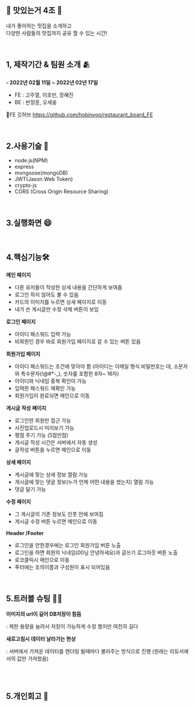 🍰 맛있는거 4조 🍰
-----------------
내가 좋아하는 맛집을 소개하고
<br/>
다양한 사람들의 맛집까지 공유 할 수 있는 시간!

<br/>

1, 제작기간 & 팀원 소개 🫂
------------------
**- 2022년 02월 11일 ~ 2022년 02년 17일**

  - FE : 고주열, 이호빈, 장혜진 
  - BE : 반장훈, 오세웅

📍FE 깃허브
https://github.com/hobinyoo/restaurant_board_FE

<br/>
 
2.사용기술  📌
------------------
- node.js(NPM)
- express
- mongoose(mongoDB)
- JWT(Jason Web Token)
- crypto-js
- CORS (Cross Origin Resource Sharing) 


<br/>

3.실행화면 😄
------------------


<br/>


4.핵심기능🛠
------------------
**메인 페이지**

- 다른 유저들이 작성한 상세 내용을 간단하게 보여줌
- 로그인 하지 않아도 볼 수 있음 
- 카드의 이미지를 누르면 상세 페이지로 이동
- 내가 쓴 게시글만 수정 삭제 버튼이 보임 

**로그인 페이지**

- 아이디 패스워드 입력 가능
- 비회원인 경우 바로 회원가입 페이지로 갈 수 있는 버튼 있음 

**회원가입 페이지**

- 아이디 패스워드는 조건에 맞아야 함 (아이디는 이메일 형식 비밀번호는 대, 소문자와 특수문자(!@#*-_), 숫자를 포함한 8자~ 16자)
- 아이디와 닉네임 중복 확인이 가능 
- 입력한 패스워드 재확인 가능 
- 회원가입이 완료되면 메인으로 이동

**게시글 작성 페이지**

- 로그인한 회원만 접근 가능 
- 사진업로드시 미리보기 가능
- 평점 주기 가능 (5점만점)
- 게시글 작성 시간은 서버에서 자동 생성 
- 글작성 버튼을 누르면 메인으로 이동 

**상세 페이지**

- 게시글에 맞는 상세 정보 열람 가능 
- 게시글에 맞는 댓글 정보(누가 언제 어떤 내용을 썼는지) 열람 가능
- 댓글 달기 가능 

**수정 페이지**

- 그 게시글의 기존 정보도 인풋 안에 보여짐 
- 게시글 수정 버튼 누르면 메인으로 이동

**Header /Footer**

- 로그인을 안한경우에는 로그인 회원가입 버튼 노출
- 로그인을 하면 회원의 닉네임(00님 안녕하세요)과 글쓰기 로그아웃 버튼 노출
- 로코클릭시 메인으로 이동
- 푸터에는 조의이름과 구성원이 표시 되어있음 

<br/>

5.트러블 슈팅 😮‍💨
------------------
**이미지의 url이 길어 DB저장이 힘듬**
  
  : 제한 용량을 늘려서 저장이 가능하게 수정 했지만 여전히 길다 

**새로고침시 데이터 날라가는 현상**
 
 : 서버에서 가져온 데이터를 렌더링 될때마다 불러주는 방식으로 진행 (원래는 리듀서에서의 값만 가져왔음)

<br/>
<br/>


5.개인회고 🤫
------------------
